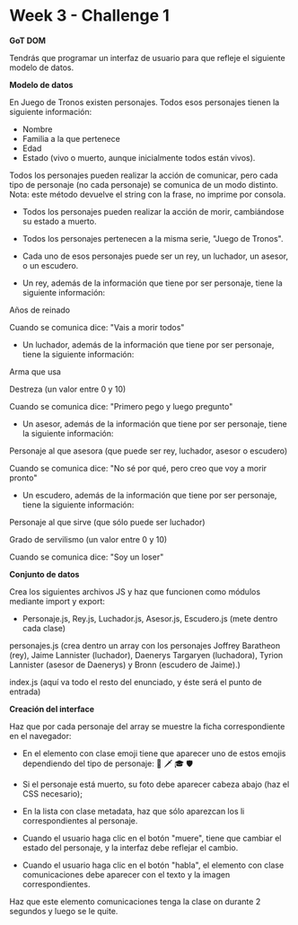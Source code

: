 # Week 3 - Challenge 1

**GoT DOM**

Tendrás que programar un interfaz de usuario para que refleje el siguiente modelo de datos.

**Modelo de datos**

En Juego de Tronos existen personajes. Todos esos personajes tienen la siguiente información:

- Nombre
- Familia a la que pertenece
- Edad
- Estado (vivo o muerto, aunque inicialmente todos están vivos).

Todos los personajes pueden realizar la acción de comunicar, pero cada tipo de personaje (no cada personaje) se comunica de un modo distinto.
Nota: este método devuelve el string con la frase, no imprime por consola.

- Todos los personajes pueden realizar la acción de morir, cambiándose su estado a muerto.

- Todos los personajes pertenecen a la misma serie, "Juego de Tronos".

- Cada uno de esos personajes puede ser un rey, un luchador, un asesor, o un escudero.

- Un rey, además de la información que tiene por ser personaje, tiene la siguiente información:

Años de reinado

Cuando se comunica dice: "Vais a morir todos"

- Un luchador, además de la información que tiene por ser personaje, tiene la siguiente información:

Arma que usa

Destreza (un valor entre 0 y 10)

Cuando se comunica dice: "Primero pego y luego pregunto"

- Un asesor, además de la información que tiene por ser personaje, tiene la siguiente información:

Personaje al que asesora (que puede ser rey, luchador, asesor o escudero)

Cuando se comunica dice: "No sé por qué, pero creo que voy a morir pronto"

- Un escudero, además de la información que tiene por ser personaje, tiene la siguiente información:

Personaje al que sirve (que sólo puede ser luchador)

Grado de servilismo (un valor entre 0 y 10)

Cuando se comunica dice: "Soy un loser"

**Conjunto de datos**

Crea los siguientes archivos JS y haz que funcionen como módulos mediante import y export:

- Personaje.js, Rey.js, Luchador.js, Asesor.js, Escudero.js (mete dentro cada clase)

personajes.js (crea dentro un array con los personajes
Joffrey Baratheon (rey),
Jaime Lannister (luchador),
Daenerys Targaryen (luchadora),
Tyrion Lannister (asesor de Daenerys) y
Bronn (escudero de Jaime).)

index.js (aquí va todo el resto del enunciado, y éste será el punto de entrada)

**Creación del interface**

Haz que por cada personaje del array se muestre la ficha correspondiente en el navegador:

- En el elemento con clase emoji tiene que aparecer uno de estos emojis dependiendo del tipo de personaje: 👑 🗡 🎓 🛡

- Si el personaje está muerto, su foto debe aparecer cabeza abajo (haz el CSS necesario);

- En la lista con clase metadata, haz que sólo aparezcan los li correspondientes al personaje.

- Cuando el usuario haga clic en el botón "muere", tiene que cambiar el estado del personaje, y la interfaz debe reflejar el cambio.

- Cuando el usuario haga clic en el botón "habla", el elemento con clase comunicaciones debe aparecer con el texto y la imagen correspondientes.

Haz que este elemento comunicaciones tenga la clase on durante 2 segundos y luego se le quite.
